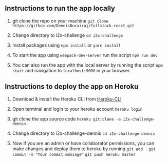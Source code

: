 ## Instructions to run the app locally

1. git clone the repo on your machine `git clone https://github.com/DennisDurairaj/fullstack-react.git`

2. Change directory to i2x-challenge `cd i2x-challenge`

3. Install packages using `npm install` or `yarn install`

4. To start the app using `webpack-dev-server` run the script `npm run dev` 

5. You can also run the app with the local server by running the script `npm start` and navigation to `localhost:9000` in your browser.

## Instructions to deploy the app on Heroku

1. Download & Install the Heroku CLI from [Heroku-CLI](https://devcenter.heroku.com/articles/heroku-command-line)

2. Open terminal and login to your heroku account `heroku login`

3. git clone the app source code `heroku git:clone -a i2x-challenge-dennis`

4. Change directory to i2x-challenge-dennis `cd i2x-challenge-dennis`

5. Now if you are an admin or have collaborator permissions, you can make changes and deploy them to heroku by running `git add .` `git commit -m "Your commit message"` `git push heroku master`
